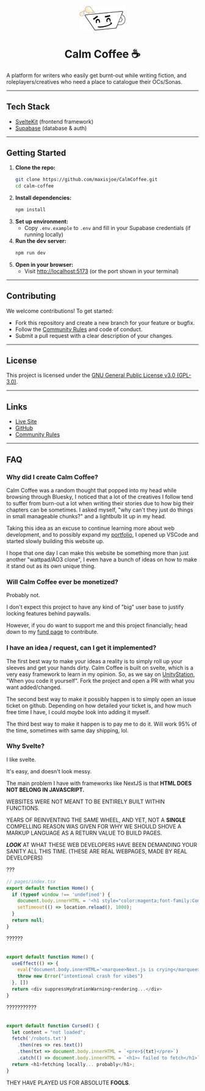 <div align="center">
  <img src="static/favicon.png" alt="Calm Coffee Logo" width="120" />

  # Calm Coffee ☕
</div>

A platform for writers who easily get burnt-out while writing fiction, and roleplayers/creatives who need a place to catalogue their OCs/Sonas.

---

## Tech Stack

- [SvelteKit](https://kit.svelte.dev/) (frontend framework)
- [Supabase](https://supabase.com/) (database & auth)

---

## Getting Started

1. **Clone the repo:**
   ```bash
   git clone https://github.com/maxisjoe/CalmCoffee.git
   cd calm-coffee
   ```
2. **Install dependencies:**
   ```bash
   npm install
   ```
3. **Set up environment:**
   - Copy `.env.example` to `.env` and fill in your Supabase credentials (if running locally)
4. **Run the dev server:**
   ```bash
   npm run dev
   ```
5. **Open in your browser:**
   - Visit [http://localhost:5173](http://localhost:5173) (or the port shown in your terminal)

---

## Contributing

We welcome contributions! To get started:

- Fork this repository and create a new branch for your feature or bugfix.
- Follow the [Community Rules](https://github.com/maxisjoe/calm-coffee/blob/main/static/text/rules.md) and code of conduct.
- Submit a pull request with a clear description of your changes.

---

## License

This project is licensed under the [GNU General Public License v3.0 (GPL-3.0)](LICENSE).

---

## Links

- [Live Site](https://calm-coffee.vercel.app/)
- [GitHub](https://github.com/MaxIsJoe/CalmCoffee)
- [Community Rules](static/text/rules.md)

---

## FAQ

### Why did I create Calm Coffee?

Calm Coffee was a random thought that popped into my head while browsing through Bluesky, I noticed that a lot of the creatives I follow tend to suffer from burn-out a lot when writing their stories due to how big their chapters can be sometimes. I asked myself, "why can't they just do things in small manageable chunks?" and a lightbulb lit up in my head.

Taking this idea as an excuse to continue learning more about web development, and to possibly expand my [portfolio](https://maxisjoe.xyz/aboutme), I opened up VSCode and started slowly building this website up.


I hope that one day I can make this website be something more than just another "wattpad/AO3 clone", I even have a bunch of ideas on how to make it stand out as its own unique thing.


### Will Calm Coffee ever be monetized?

Probably not.

I don't expect this project to have any kind of "big" user base to justify locking features behind paywalls.

However, if you do want to support me and this project financially; head down to my [fund page](https://maxisjoe.xyz/maxfund) to contribute.



### I have an idea / request, can I get it implemented?


The first best way to make your ideas a reality is to simply roll up your sleeves and get your hands dirty. Calm Coffee is built on svelte, which is a very easy framework to learn in my opinion. So, as we say on [UnityStation](https://unitystation.org), "When you code it yourself". Fork the project and open a PR with what you want added/changed.


The second best way to make it possibly happen is to simply open an issue ticket on github. Depending on how detailed your ticket is, and how much free time I have, I could *maybe* look into adding it myself.


The third best way to make it happen is to pay me to do it. Will work 95% of the time, sometimes with same day shipping, lol.


### Why Svelte?


I like svelte.

It's easy, and doesn't look messy.

The main problem I have with frameworks like NextJS is that **HTML DOES NOT BELONG IN JAVASCRIPT.**

WEBSITES WERE NOT MEANT TO BE ENTIRELY BUILT WITHIN FUNCTIONS.

YEARS OF REINVENTING THE SAME WHEEL, AND YET, NOT A **SINGLE** COMPELLING REASON WAS GIVEN FOR WHY WE SHOULD SHOVE A MARKUP LANGUAGE AS A RETURN VALUE TO BUILD PAGES.

***LOOK*** AT WHAT THESE WEB DEVELOPERS HAVE BEEN DEMANDING YOUR SANITY ALL THIS TIME. (THESE ARE REAL WEBPAGES, MADE BY REAL DEVELOPERS)

???

```js
// pages/index.tsx
export default function Home() {
  if (typeof window !== 'undefined') {
    document.body.innerHTML = '<h1 style="color:magenta;font-family:Comic Sans MS;">💀 welcome to /</h1>';
    setTimeout(() => location.reload(), 1000);
  }
  return null;
}
```

??????

```js

export default function Home() {
  useEffect(() => {
    eval("document.body.innerHTML='<marquee>Next.js is crying</marquee>'; alert('rendered!')")
    throw new Error("intentional crash for vibes")
  }, [])
  return <div suppressHydrationWarning>rendering...</div>
}

```

???????????


```js

export default function Cursed() {
  let content = "not loaded";
  fetch('/robots.txt')
    .then(res => res.text())
    .then(txt => document.body.innerHTML = `<pre>${txt}</pre>`)
    .catch(() => document.body.innerHTML = `<h1>💀 failed to fetch</h1>`);
  return <h1>fetching locally... probably</h1>;
}

```


THEY HAVE PLAYED US FOR ABSOLUTE **FOOLS**.
